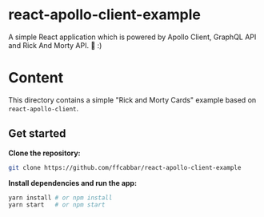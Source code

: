 # react-apollo-client-example
A simple React application which is powered by Apollo Client, GraphQL API and Rick And Morty API.
:metal: :)

# Content
This directory contains a simple "Rick and Morty Cards" example based on `react-apollo-client`.

## Get started

**Clone the repository:**

```sh
git clone https://github.com/ffcabbar/react-apollo-client-example
```

**Install dependencies and run the app:**

```sh
yarn install # or npm install
yarn start   # or npm start
```
